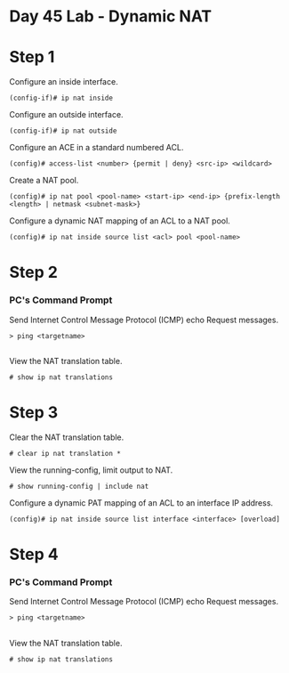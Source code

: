 # Day 45 Lab - Dynamic NAT

# Step 1

Configure an inside interface.

```
(config-if)# ip nat inside
```

Configure an outside interface.

```
(config-if)# ip nat outside
```

Configure an ACE in a standard numbered ACL.

```
(config)# access-list <number> {permit | deny} <src-ip> <wildcard>
```

Create a NAT pool.

```
(config)# ip nat pool <pool-name> <start-ip> <end-ip> {prefix-length <length> | netmask <subnet-mask>}
```

Configure a dynamic NAT mapping of an ACL to a NAT pool.

```
(config)# ip nat inside source list <acl> pool <pool-name>
```

# Step 2

### PC's Command Prompt

Send Internet Control Message Protocol (ICMP) echo Request messages.

```
> ping <targetname>
```

##

View the NAT translation table.

```
# show ip nat translations
```

# Step 3

Clear the NAT translation table.

```
# clear ip nat translation *
```

View the running-config, limit output to NAT.

```
# show running-config | include nat
```

Configure a dynamic PAT mapping of an ACL to an interface IP address.

```
(config)# ip nat inside source list interface <interface> [overload]
```

# Step 4

### PC's Command Prompt

Send Internet Control Message Protocol (ICMP) echo Request messages.

```
> ping <targetname>
```

##

View the NAT translation table.

```
# show ip nat translations
```

